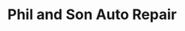 ---
title: "Phil and Son Auto Repair"
url: /manchester/phil-and-son-auto-repair/
shop: car repair
---